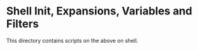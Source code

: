 # Shell Init, Expansions, Variables and Filters
This directory contains scripts on the above on shell.